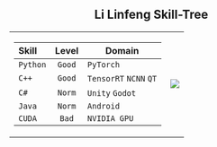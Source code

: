 ## <div align="center">Li Linfeng Skill-Tree </div> 
<div align="center">
<table>
  <tr>
    <td>
      <div>
        
| Skill| Level |Domain|
| :-----------| :-----------: |---|
| `Python`| `Good`   |`PyTorch`   |
| `C++ `|   `Good`    |`TensorRT` `NCNN` `QT`|
| `C#`| `Norm`   |`Unity` `Godot`|
| `Java `  | `Norm`  | `Android`  |
| `CUDA `  | `Bad`  | `NVIDIA GPU`  |
 </div> 
    </td>
    <td>
    <img src="https://github-readme-stats.vercel.app/api/top-langs/?username=akira4O4&layout=donut-vertical&theme=vue-dark" align="center" />
   </td>
  </tr>
</table>
 </div> 


